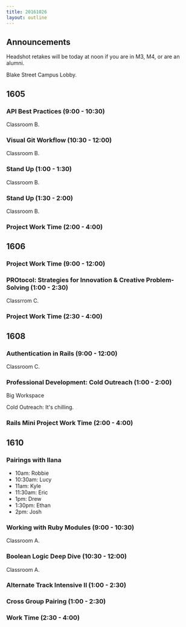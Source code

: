 ```yaml
---
title: 20161026
layout: outline
---
```

## Announcements

Headshot retakes will be today at noon if you are in M3, M4, or are an alumni.

Blake Street Campus Lobby.


## 1605

### API Best Practices (9:00 - 10:30)

Classroom B.

### Visual Git Workflow (10:30 - 12:00)

Classroom B.

### Stand Up (1:00 - 1:30)

Classroom B.

### Stand Up (1:30 - 2:00)

Classroom B.

### Project Work Time (2:00 - 4:00)


## 1606

### Project Work Time (9:00 - 12:00)

### PROtocol: Strategies for Innovation & Creative Problem-Solving (1:00 - 2:30)

Classrrom C.

### Project Work Time (2:30 - 4:00)


## 1608

### Authentication in Rails (9:00 - 12:00)

Classroom C.

### Professional Development: Cold Outreach (1:00 - 2:00)

Big Workspace

Cold Outreach: It's chilling.

### Rails Mini Project Work Time (2:00 - 4:00)


## 1610

### Pairings with Ilana

- 10am: Robbie
- 10:30am: Lucy
- 11am: Kyle
- 11:30am: Eric
- 1pm: Drew
- 1:30pm: Ethan
- 2pm: Josh

### Working with Ruby Modules (9:00 - 10:30)

Classroom A.

### Boolean Logic Deep Dive (10:30 - 12:00)

Classroom A.

### Alternate Track Intensive II (1:00 - 2:30)

### Cross Group Pairing (1:00 - 2:30)

### Work Time (2:30 - 4:00)
